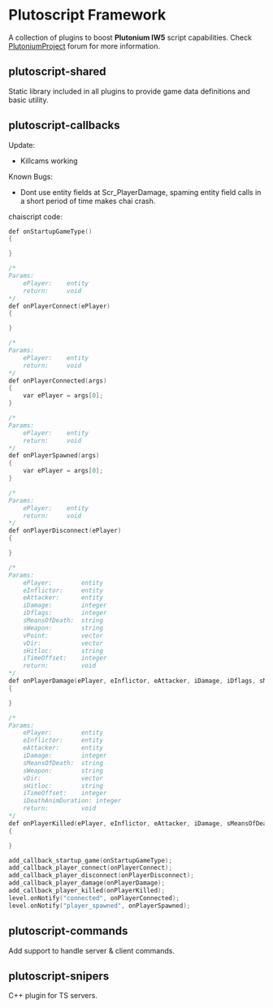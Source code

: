 ﻿# Plutoscript Framework

A collection of plugins to boost  **Plutonium IW5** script capabilities. Check [PlutoniumProject](https://forum.plutonium.pw/) forum for more information.

## plutoscript-shared

Static library included in all plugins to provide game data definitions and basic utility.

## plutoscript-callbacks

Update:
- Killcams working

Known Bugs:
- Dont use entity fields at Scr_PlayerDamage, spaming entity field calls in a short period of time makes chai crash.

chaiscript code:
``` cpp
def onStartupGameType()
{

}

/*
Params:
	ePlayer: 	entity
	return: 	void
*/
def onPlayerConnect(ePlayer)
{

}

/*
Params:
	ePlayer: 	entity
	return: 	void
*/
def onPlayerConnected(args)
{
	var ePlayer = args[0];
}

/*
Params:
	ePlayer: 	entity
	return: 	void
*/
def onPlayerSpawned(args)
{
	var ePlayer = args[0];
}

/*
Params:
	ePlayer: 	entity
	return: 	void
*/
def onPlayerDisconnect(ePlayer)
{

}

/*
Params:
	ePlayer:		entity
	eInflictor: 	entity
	eAttacker:		entity
	iDamage:		integer
	iDflags:		integer
	sMeansOfDeath:	string
	sWeapon:		string
	vPoint:			vector
	vDir:			vector
	sHitloc:		string
	iTimeOffset:	integer
	return:			void
*/
def onPlayerDamage(ePlayer, eInflictor, eAttacker, iDamage, iDflags, sMeansOfDeath, sWeapon, vPoint, vDir, sHitloc, iTimeOffset)
{

}

/*
Params:
	ePlayer:		entity
	eInflictor: 	entity
	eAttacker:		entity
	iDamage:		integer
	sMeansOfDeath:	string
	sWeapon:		string
	vDir:			vector
	sHitloc:		string
	iTimeOffset:	integer
	iDeathAnimDuration: integer
	return:			void
*/
def onPlayerKilled(ePlayer, eInflictor, eAttacker, iDamage, sMeansOfDeath, sWeapon, vDir, sHitloc, iTimeOffset, iDeathAnimDuration)
{

}

add_callback_startup_game(onStartupGameType);
add_callback_player_connect(onPlayerConnect);
add_callback_player_disconnect(onPlayerDisconnect);
add_callback_player_damage(onPlayerDamage);
add_callback_player_killed(onPlayerKilled);
level.onNotify("connected", onPlayerConnected);
level.onNotify("player_spawned", onPlayerSpawned);
```
## plutoscript-commands

Add support to handle server & client commands.

## plutoscript-snipers

C++ plugin for TS servers.
